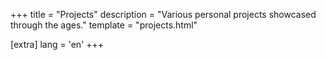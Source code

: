 +++
title = "Projects"
description = "Various personal projects showcased through the ages."
template = "projects.html"

[extra]
lang = 'en'
+++
